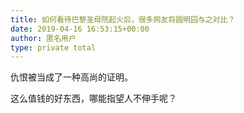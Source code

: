 ```yaml
---
title: 如何看待巴黎圣母院起火后，很多网友将圆明园与之对比？
date: 2019-04-16 16:53:15+00:00
author: 匿名用户
type: private total
---
```

仇恨被当成了一种高尚的证明。

这么值钱的好东西，哪能指望人不伸手呢？


